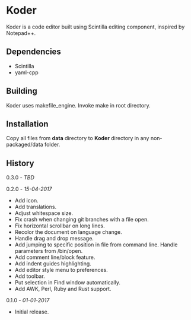 # Koder

Koder is a code editor built using Scintilla editing component, inspired by Notepad++.

## Dependencies

* Scintilla
* yaml-cpp

## Building

Koder uses makefile_engine. Invoke make in root directory.

## Installation

Copy all files from **data** directory to **Koder** directory in any non-packaged/data folder.

## History

0.3.0 - *TBD*

0.2.0 - *15-04-2017*

* Add icon.
* Add translations.
* Adjust whitespace size.
* Fix crash when changing git branches with a file open.
* Fix horizontal scrollbar on long lines.
* Recolor the document on language change.
* Handle drag and drop message.
* Add jumping to specific position in file from command line. Handle parameters from /bin/open.
* Add comment line/block feature.
* Add indent guides highlighting.
* Add editor style menu to preferences.
* Add toolbar.
* Put selection in Find window automatically.
* Add AWK, Perl, Ruby and Rust support.

0.1.0 - *01-01-2017*

* Initial release.
